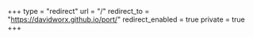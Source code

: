 +++
type = "redirect"
url = "/"
redirect_to = "https://davidworx.github.io/port/"
redirect_enabled = true
private = true
+++